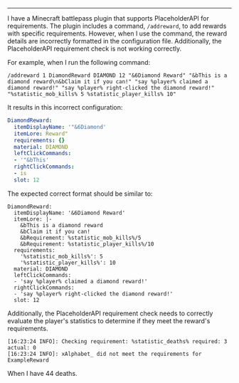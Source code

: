 
---

I have a Minecraft battlepass plugin that supports PlaceholderAPI for requirements. The plugin includes a command, `/addreward`, to add rewards with specific requirements. However, when I use the command, the reward details are incorrectly formatted in the configuration file. Additionally, the PlaceholderAPI requirement check is not working correctly. 

For example, when I run the following command:

```
/addreward 1 DiamondReward DIAMOND 12 "&6Diamond Reward" "&bThis is a diamond reward\n&bClaim it if you can!" "say %player% claimed a diamond reward!" "say %player% right-clicked the diamond reward!" "%statistic_mob_kills% 5 %statistic_player_kills% 10"
```

It results in this incorrect configuration:

```yaml
DiamondReward:
  itemDisplayName: '"&6Diamond'
  itemLore: Reward"
  requirements: {}
  material: DIAMOND
  leftClickCommands:
  - '"&bThis'
  rightClickCommands:
  - is
  slot: 12
```

The expected correct format should be similar to:

```
DiamondReward:
  itemDisplayName: '&6Diamond Reward'
  itemLore: |-
    &bThis is a diamond reward
    &bClaim it if you can!
    &bRequirement: %statistic_mob_kills%/5
    &bRequirement: %statistic_player_kills%/10
  requirements:
    '%statistic_mob_kills%': 5
    '%statistic_player_kills%': 10
  material: DIAMOND
  leftClickCommands:
  - 'say %player% claimed a diamond reward!'
  rightClickCommands:
  - 'say %player% right-clicked the diamond reward!'
  slot: 12
```

Additionally, the PlaceholderAPI requirement check needs to correctly evaluate the player's statistics to determine if they meet the reward's requirements. 





```
[16:23:24 INFO]: Checking requirement: %statistic_deaths% required: 3 actual: 0
[16:23:24 INFO]: xAlphabet_ did not meet the requirements for ExampleReward
```

When I have 44 deaths.
